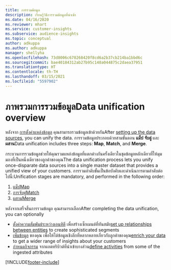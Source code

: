 ```yaml
---
title: การรวมข้อมูล
description: เรียนรู้วิธีการรวมข้อมูลที่นำเข้า
ms.date: 04/16/2020
ms.reviewer: mhart
ms.service: customer-insights
ms.subservice: audience-insights
ms.topic: conceptual
author: adkuppa
ms.author: adkuppa
manager: shellyha
ms.openlocfilehash: 73d8006c670268420f8cd6a2b37cb214ba1bbd6c
ms.sourcegitcommit: bae40184312ab27b95c140a044875c2daea37951
ms.translationtype: HT
ms.contentlocale: th-TH
ms.lasthandoff: 03/15/2021
ms.locfileid: "5597902"
---
```

# <a name="data-unification-overview"></a><span data-ttu-id="0d1ab-103">ภาพรวมการรวมข้อมูล</span><span class="sxs-lookup"><span data-stu-id="0d1ab-103">Data unification overview</span></span>

<span data-ttu-id="0d1ab-104">หลังจาก [การตั้งค่าแหล่งข้อมูล](data-sources.md) คุณสามารถรวมข้อมูลเข้าด้วยกัน</span><span class="sxs-lookup"><span data-stu-id="0d1ab-104">After [setting up the data sources](data-sources.md), you can unify the data.</span></span> <span data-ttu-id="0d1ab-105">การรวมข้อมูลประกอบด้วยสามขั้นตอน **แม็ป** **จับคู่** และ **ผสาน**</span><span class="sxs-lookup"><span data-stu-id="0d1ab-105">Data unification includes three steps: **Map**, **Match**, and **Merge**.</span></span>

<span data-ttu-id="0d1ab-106">กระบวนการรวมข้อมูลช่วยให้คุณรวมแหล่งข้อมูลที่แตกต่างกันครั้งเดียวในชุดข้อมูลหลักเดียวที่ให้มุมมองที่เป็นหนึ่งเดียวของลูกค้าของคุณ</span><span class="sxs-lookup"><span data-stu-id="0d1ab-106">The data unification process lets you unify once-disparate data sources into a single master dataset that provides a unified view of your customers.</span></span> <span data-ttu-id="0d1ab-107">การรวมลำดับขั้นเป็นข้อบังคับและดำเนินการตามลำดับต่อไปนี้:</span><span class="sxs-lookup"><span data-stu-id="0d1ab-107">Unification stages are mandatory, and performed in the following order:</span></span>

1. [<span data-ttu-id="0d1ab-108">แม็ป</span><span class="sxs-lookup"><span data-stu-id="0d1ab-108">Map</span></span>](map-entities.md)
2. [<span data-ttu-id="0d1ab-109">การจับคู่</span><span class="sxs-lookup"><span data-stu-id="0d1ab-109">Match</span></span>](match-entities.md)
3. [<span data-ttu-id="0d1ab-110">ผสาน</span><span class="sxs-lookup"><span data-stu-id="0d1ab-110">Merge</span></span>](merge-entities.md)

<span data-ttu-id="0d1ab-111">หลังจากเสร็จสิ้นการรวมข้อมูล คุณสามารถเลือก</span><span class="sxs-lookup"><span data-stu-id="0d1ab-111">After completing the data unification, you can optionally</span></span>

- <span data-ttu-id="0d1ab-112">[ตั้งค่าความสัมพันธ์ระหว่างเอนทิตี](relationships.md) เพื่อสร้างเซ็กเมนต์ที่ทันสมัย</span><span class="sxs-lookup"><span data-stu-id="0d1ab-112">[set up relationships between entities](relationships.md) to create sophisticated segments</span></span>
- <span data-ttu-id="0d1ab-113">[เพิ่มข้อมูล](enrichment-hub.md) ของคุณ เพื่อให้ได้ข้อมูลเชิงลึกที่หลากหลายเกี่ยวกับลูกค้าของคุณ</span><span class="sxs-lookup"><span data-stu-id="0d1ab-113">[enrich your data](enrichment-hub.md) to get a wider range of insights about your customers</span></span>
- <span data-ttu-id="0d1ab-114">[กำหนดกิจกรรม](activities.md) จากแอตทริบิวต์ที่นำเข้าบางส่วน</span><span class="sxs-lookup"><span data-stu-id="0d1ab-114">[define activities](activities.md) from some of the ingested attributes</span></span>


[!INCLUDE[footer-include](../includes/footer-banner.md)]